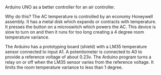 Arduino UNO as a better controller for an air controller.

Why do this? The AC temperature is controlled by an economy Honeywell assembly. It has a metal disk which expands or contracts with temperature. It presses the button on a microswitch which powers the AC. This device is slow to turn on and then it runs for too long creating a 4 degree room temperature variance.

The Arduino has a prototyping board (shield) with a LM35 temperature sensor connected to input A1. A potentiometer is connected to A0 to provide a reference voltage of about 0.23v. The Arduino program turns a relay on or off when the LM35 sensor varies from the reference voltage. It limits the room temperature variance to less than 1 degree.

